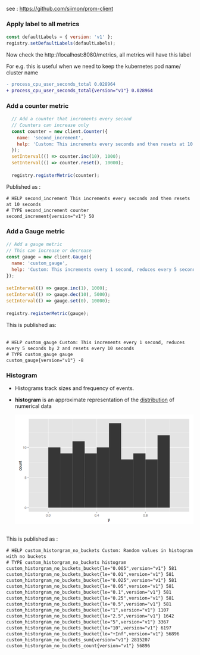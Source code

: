 see : https://github.com/siimon/prom-client



### Apply label to all metrics 

```javascript
const defaultLabels = { version: 'v1' };
registry.setDefaultLabels(defaultLabels);
```



Now check the http://localhost:8080/metrics, all metrics will have this label

For e.g. this is useful when we need to keep the kubernetes pod name/ cluster name 

```diff
- process_cpu_user_seconds_total 0.028964
+ process_cpu_user_seconds_total{version="v1"} 0.028964
```



### Add a counter metric

```javascript
  // Add a counter that increments every second
  // Counters can increase only
  const counter = new client.Counter({
    name: 'second_increment',
    help: 'Custom: This increments every seconds and then resets at 10 seconds',
  });
  setInterval(() => counter.inc(10), 1000);
  setInterval(() => counter.reset(), 10000);

  registry.registerMetric(counter);
```



Published as : 

```properties
# HELP second_increment This increments every seconds and then resets at 10 seconds
# TYPE second_increment counter
second_increment{version="v1"} 50
```



### Add a Gauge metric

```javascript
// Add a gauge metric
// This can increase or decrease
const gauge = new client.Gauge({
  name: 'custom_gauge',
  help: 'Custom: This increments every 1 second, reduces every 5 seconds by 2 and resets every 10 seconds'
});

setInterval(() => gauge.inc(1), 1000);
setInterval(() => gauge.dec(10), 5000);
setInterval(() => gauge.set(0), 10000);

registry.registerMetric(gauge);
```



This is published as: 

```properties

# HELP custom_gauge Custom: This increments every 1 second, reduces every 5 seconds by 2 and resets every 10 seconds
# TYPE custom_gauge gauge
custom_gauge{version="v1"} -8
```





### Histogram

- Histograms track sizes and frequency of events.

- **histogram** is an approximate representation of the [distribution](https://en.wikipedia.org/wiki/Frequency_distribution) of numerical data

  ![img](docs/images/Symmetric2.png)

```

```



This is published as : 

```properties
# HELP custom_historgram_no_buckets Custom: Random values in histogram with no buckets
# TYPE custom_historgram_no_buckets histogram
custom_historgram_no_buckets_bucket{le="0.005",version="v1"} 581
custom_historgram_no_buckets_bucket{le="0.01",version="v1"} 581
custom_historgram_no_buckets_bucket{le="0.025",version="v1"} 581
custom_historgram_no_buckets_bucket{le="0.05",version="v1"} 581
custom_historgram_no_buckets_bucket{le="0.1",version="v1"} 581
custom_historgram_no_buckets_bucket{le="0.25",version="v1"} 581
custom_historgram_no_buckets_bucket{le="0.5",version="v1"} 581
custom_historgram_no_buckets_bucket{le="1",version="v1"} 1107
custom_historgram_no_buckets_bucket{le="2.5",version="v1"} 1642
custom_historgram_no_buckets_bucket{le="5",version="v1"} 3367
custom_historgram_no_buckets_bucket{le="10",version="v1"} 6197
custom_historgram_no_buckets_bucket{le="+Inf",version="v1"} 56896
custom_historgram_no_buckets_sum{version="v1"} 2815207
custom_historgram_no_buckets_count{version="v1"} 56896
```

